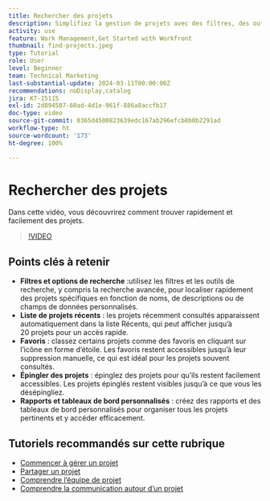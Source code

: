 ```yaml
---
title: Rechercher des projets
description: Simplifiez la gestion de projets avec des filtres, des outils de recherche, des listes récentes, des favoris, des projets épinglés et des rapports ou tableaux de bord personnalisés pour un accès rapide et organisé aux projets.
activity: use
feature: Work Management,Get Started with Workfront
thumbnail: find-projects.jpeg
type: Tutorial
role: User
level: Beginner
team: Technical Marketing
last-substantial-update: 2024-03-11T00:00:00Z
recommendations: noDisplay,catalog
jira: KT-15115
exl-id: 2d894587-60ad-4d1e-961f-886a8accfb17
doc-type: video
source-git-commit: 0365d4500823639edc167ab296efcb8b0b2291ad
workflow-type: ht
source-wordcount: '173'
ht-degree: 100%

---
```


# Rechercher des projets

Dans cette vidéo, vous découvrirez comment trouver rapidement et facilement des projets.

>[!VIDEO](https://video.tv.adobe.com/v/3439550/?quality=12&learn=on&enablevpops&captions=fre_fr)

## Points clés à retenir

* **Filtres et options de recherche** :utilisez les filtres et les outils de recherche, y compris la recherche avancée, pour localiser rapidement des projets spécifiques en fonction de noms, de descriptions ou de champs de données personnalisés.
* **Liste de projets récents** : les projets récemment consultés apparaissent automatiquement dans la liste Récents, qui peut afficher jusqu’à 20 projets pour un accès rapide.
* **Favoris** : classez certains projets comme des favoris en cliquant sur l’icône en forme d’étoile. Les favoris restent accessibles jusqu’à leur suppression manuelle, ce qui est idéal pour les projets souvent consultés.
* **Épingler des projets** : épinglez des projets pour qu’ils restent facilement accessibles. Les projets épinglés restent visibles jusqu’à ce que vous les désépingliez.
* **Rapports et tableaux de bord personnalisés** : créez des rapports et des tableaux de bord personnalisés pour organiser tous les projets pertinents et y accéder efficacement.


## Tutoriels recommandés sur cette rubrique

* [Commencer à gérer un projet](/help/manage-work/projects/getting-started-manage-a-project.md)
* [Partager un projet](/help/manage-work/projects/share-a-project.md)
* [Comprendre l’équipe de projet](/help/manage-work/projects/understand-the-project-team.md)
* [Comprendre la communication autour d’un projet](/help/manage-work/projects/understand-project-communication.md)
